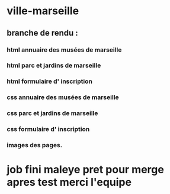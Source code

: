 # ville-marseille
## branche de rendu :
### html annuaire des musées de marseille
### html parc et jardins de marseille
### html formulaire d' inscription

### css annuaire des musées de marseille
### css parc et jardins de marseille
### css formulaire d' inscription

### images des pages.

# job fini maleye pret pour merge apres test merci l'equipe

